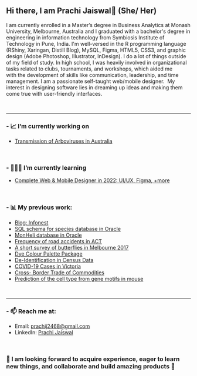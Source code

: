 ## Hi there,   I am Prachi Jaiswal👋 (She/ Her)

I am currently enrolled in a Master’s degree in Business Analytics at Monash University, Melbourne, Australia and I graduated with a bachelor's degree in engineering in information technology from Symbiosis Institute of Technology in Pune, India. I'm well-versed in the R programming language (RShiny, Xaringan, Distill Blog), MySQL, Figma, HTML5, CSS3, and graphic design (Adobe Photoshop, Illustrator, InDesign). I do a lot of things outside of my field of study. In high school, I was heavily involved in organizational tasks related to clubs, tournaments, and workshops, which aided me with the development of skills like communication, leadership, and time management. I am a passionate self-taught web/mobile designer.  My interest in designing software lies in dreaming up ideas and making them come true with user-friendly interfaces.

<br />
<hr>



### - 📈 I’m currently working on 


- [Transmission of Arboviruses in Australia](https://github.com/pjai0005/Analysis-on-Arbovirus-Transmission)


<br />



### - 👩🏻‍💻 I’m currently learning 


- [Complete Web & Mobile Designer in 2022: UI/UX, Figma, +more](https://www.udemy.com/course/complete-web-designer-mobile-designer-zero-to-mastery/)


<br />




### - 📊 My previous work:


- [Blog: Infonest](https://pjai0005-blog1.netlify.app/)
- [SQL schema for species database in Oracle](https://github.com/pjai0005/Basic-SQL-for-Species-Database)
- [MonHeli database in Oracle](https://github.com/pjai0005/MonHeli)
- [Frequency of road accidents in ACT](https://github.com/pjai0005/ACT-Road-Crash)
- [A short survey of butterflies in Melbourne 2017](https://github.com/pjai0005/short-survey-butterflies/tree/main)
- [Dye Colour Palette Package]()
- [De-Identification in Census Data]()
- [COVID-19 Cases in Victoria]()
- [Cross- Border Trade of Commodities](https://github.com/pjai0005/5513assignment4_Team_Nemo/tree/main)
- [Prediction of the cell type from gene motifs in mouse]()




<br />
<hr>


### - 📫 Reach me at:
- Email: prachij2468@gmail.com
- LinkedIn: [Prachi Jaiswal](https://www.linkedin.com/in/prachi-jaiswal-a07b66161/)


<br />

### 📌 I am looking forward to acquire experience, eager to learn new things, and collaborate and build amazing products 💼


